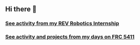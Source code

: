 ## Hi there 👋

### [See activity from my REV Robotics Internship](https://github.com/RylanMoseleyRev)
### [See activity and projects from my days on FRC 5411](https://github.com/Prosper-FRC)
